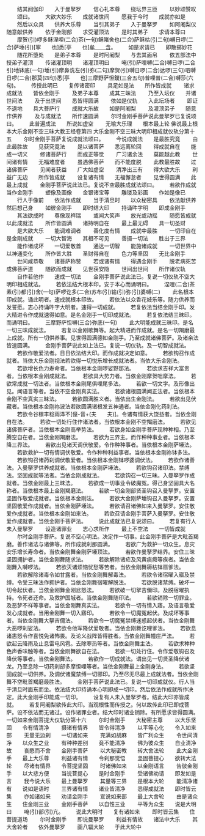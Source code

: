 <!-- { "loadSidebar": true } -->
　　结其阏伽印　　入于曼拏罗
　　信心礼本尊　　绕坛界三匝
　　以妙颂赞叹
　　颂曰。
　　大欲大妙乐　　成就诸世间
　　愿我于今时　　成就亦如是
　　然后以众具　　供养大乐尊
　　当引其弟子　　入于曼拏罗
　　如阿阇梨仪　　随意献供养
　　依于金刚部　　求受灌顶法
　　是时其弟子　　求请本尊曰
　　摩贺(引)啰多稣涅哩(二合)茶(一句)稣睹舍也(二合)萨稣枯(引二句)嚩日啰(二合)萨埵(引)[寧　　也]悉[亭　　也][牟　　含](引三句)。
　　如是求请已　　即散掷妙花
　　随花所堕处　　是弟子本尊
　　是时阿阇梨　　与去其面帛
　　依五部法中　　授弟子灌顶
　　传诸灌顶明　　诸灌顶明曰
　　唵(引)萨哩嚩(二合)嚩日啰(二合引)地钵底(一句)埵(引)摩鼻诜左(引)弥(二句)摩贺(引)嚩日啰(二合)达啰(三句)呬嚩日啰(二合)那莫(四句)悉[亭　　也]三摩野萨怛鑁(三合五句)普哩普(二合)嚩莎(六句)。
　　传授此明已　　复传诸密印
　　具足如是法　　所作皆成就
　　诸求成就法　　皆依金刚手
　　及弟子本尊　　成其三昧法
　　乃至入坛仪　　并诸世间法
　　及于出世间　　悉皆得圆满
　　依如是仪轨　　入此坛场者
　　即证不退地　　具大菩萨行
　　成就大乐故　　如是阿阇梨
　　及灌顶弟子　　随意作供养
　　及与成就法　　所作速圆满
　　尔时金刚手菩萨说此曼拏罗已复说颂曰。
　　此普遍成法　　所说如虚空
　　无喻大乐理　　根本最上轮
佛说最上根本大乐金刚不空三昧大教王经卷第四
大乐金刚不空三昧大明印相成就仪轨分第十五
　　尔时金刚手菩萨复说成就法颂曰。
　　今说成就法　　是最胜究竟
　　由此最胜故　　见获究竟法
　　是以诸菩萨　　悉远离轮回
　　得成就自在　　能成一切义
　　修诸菩萨行　　而成正等觉
　　广习诸余法　　莫能越此教
　　世间诸有情　　无福难度者
　　虽遇佛菩萨　　而不能度脱
　　此教最胜故　　过诸佛菩萨
　　见闻者获益　　广大如虚空
　　清净出三有　　得大欲大乐
　　利益广无边　　所作皆成就
　　设复诸有情　　无福懈怠者
　　见世得圆满　　此最上成就
　　金刚手菩萨说此法已。复说不空最胜成就法颂曰。
　　若欲作成就　　当作金刚手
　　塑像及画像　　金银诸宝等
　　雕镂及彩画　　作如是像已
　　行人于像前　　依法作成就
　　当于清旦时　　以众秘密具
　　依法献供养　　然后想己身
　　如彼金刚手　　即时结大印
　　持诵吽字明　　即成金刚手
　　其法欲成时　　尊像现祥瑞
　　或闻大笑声　　放光或动摇
　　随愿皆成就　　以此成就法
　　所作皆圆满　　诸持明自在
　　最上最无碍　　具一切圣财
　　是大欲大乐　　能调难调者
　　善化度有情　　成就中最胜
　　一切印自在　　是金刚成就
　　一切大智海　　其相不可见
　　善摄一切法　　胜出于三界
　　能作诸成坏　　一切爱敬首
　　通达一切智　　能施诸成就
　　一切世界中　　以神通变化
　　所作皆大胜　　圣财得自在
　　色力等坚固　　无比金刚手
　　世间咸恭敬　　诸菩萨称赞
　　若或诸有情　　得遇金刚手
　　脱老病死苦　　成佛菩萨道
　　随欲而成就　　见世获安隐
　　世间出世间　　所作诸仪轨
　　自作若他作　　速成一切法
　　金刚手菩萨说此法已。复说一切仪轨不空大明印相成就法。
　　若依法结大根本印。安于本心而诵明曰。
　　涅哩(二合)茶素(引)都(引)舍(一句)萨啰讫多(二合)苏布(引)输(引)弥(引)婆嚩(二)
　　此名根本印成就。诵此明者。速成就根本印故。
　　若依法以众香花妓乐等。随力供养而发誓愿。志心持诵吽字大明者。速得一切成就。
　　若复依法当结金刚手印。发大精进令作成就速得如意。是名金刚手一切印成就法。
　　若复依法结三昧印。而诵明曰。
　　三摩野萨怛嚩(三合)弥底(一句)
　　此大明能成就三昧印。是名一切三昧成就法。
　　若复以金刚歌舞等。起大精进而作成就。是名一切羯磨最上成就。所有一切供养事。见世得圆满德如金刚手。乃至成就诸佛菩萨。及诸余法皆速圆满。
　　金刚手菩萨说此如上法已。复说一切仪轨。及一切智成就法。
　　若欲作敬爱法者。日日依法结大印。而作成就决定如意。
　　若欲钩召作成就者。当依大乐金刚视法若欲得一切悦乐增长成就法者。当依大乐金刚法。
　　若欲增长色力寿命者。当依根本金刚啰娑野那法。
　　若欲求吉祥大富贵者。当依根本金刚成就法。
　　若欲具大势力者。当依金刚摩贺咄摩法。
　　若欲常成就一切法者。当依根本金刚尾俱哩尾多法。
　　若欲一切文字。及形像出见。闻语言等者。当依不空金刚真实法。
　　若欲诸根圆满闻正法者。当依根本金刚不空真实三昧法。
　　若欲圆满胜义者。当依出生金刚法。
　　若欲出见伏藏者。当依根本金刚祢波法若欲圆满诸根发五神通者。当依金刚化药刹法。
　　若欲令谷稼丰稔雨泽不[億-音+(夫　　夫)]。令诸有情获大饶益者。当依金刚自在法。
　　若欲一切处行住作诸法者。当依根本金刚不空羯磨法。
　　若欲见诸佛菩萨者。当依根本金刚高举势法。
　　若欲身如金刚手菩萨现种种相。乃至腾空自在者。当依金刚羯磨法。
　　若欲为三界主。而作种种事业者。当依根本降三界法。
　　若欲出见诸天调伏敬爱。令作种种事者。当依根本金刚萨埵法。
　　若欲救护一切有情调伏敬爱。令作种种利益事者。当依根本金刚祢钵多法。
　　若欲钩召诸药刹调伏敬爱者。当依根本金刚钵啰婆调伏法。
　　若欲作诸善法。入曼拏罗供养成就者。当依根本金刚萨埵法。
　　若欲钩召诸印法。禁缚法。坚固成就等法者。当依金刚成就法。
　　若欲钩召一切三昧。入曼拏罗作成就者。当依金刚最上三昧法。
　　若欲成一切事业令破魔冤。得己身坚固具大名称者。当依根本最上金刚羯磨法。
　　若欲一切金刚部贤圣钩召入曼拏罗。安置坚固作敬爱成就者。当依根本金刚法。
　　若欲大金刚萨埵钩召入曼拏罗。安置坚固敬爱作成就者。当依金刚萨埵法。
　　若欲请召诸佛如来入曼拏罗。安住敬爱作成就者。当依根本金刚如来法。
　　若欲召请金刚手菩萨入曼拏罗。安住敬爱作成就者。当依金刚手菩萨法。
　　说此成就法已复说颂曰。
　　若复有行人　　未入曼拏罗
　　设造诸罪业　　志心求所作
　　最上不空法　　一切皆成就
　　尔时金刚手菩萨。复说不空心明法。决定作一切事。此金刚手菩萨是大毗首羯磨。善作诸法与诸佛等。所作成就刹那圆满。
　　若欲广为救护一切众生。息灾安乐增长寿命者。当依金刚舞金刚萨埵顶法。
　　若欲作曼拏罗结界。安住三昧坚固拥护者。当依金刚舞随求法。
　　若欲解除诸疟及风黄痰癊等疾者。当依金刚舞入嚩啰法。
　　若欲灭诸烦恼忧愁等苦者。当依金刚舞耨枯钵扇爹法。
　　若欲解除诸毒令如甘露者。当依金刚舞解毒法。
　　若欲令诸宿曜入寤及禁缚。令受三昧法作拥护者。当依金刚舞宿曜解脱法。
　　若欲脱诸禁缚。破坏一切令起伏者。当依金刚舞金刚忿怒法。
　　若欲破一切拏吉儞印。及脱宿曜执持。令死者还命。及救护国城者。当依金刚舞随印法。
　　若欲销除一切罪业。及恶梦不祥等事者。当依金刚舞真实法。
　　若欲令一切有情入寤。及语言敬爱发心成就者。当用金刚舞一切入寤印。
　　若欲令一切魔冤起伏。及成坏等事者。当依金刚舞大拏吉儞法。
　　若欲令一切魔冤禁缚迷惑起伏者。当依金刚舞大恶啰刹娑法。
　　若欲令他军降伏爱敬者。当依金刚舞讫哩爹法。
　　若欲息诸恚怒令作喜悦免诸怖畏。及论义战阵皆得胜者。当依金刚舞幢庄严法。
　　若欲起云降雨及止息雷电风雹。去除寒热等者。当依金刚舞主法。
　　若欲求种种色声香味触等者。当依金刚舞欲自在法。
　　若欲一切处行住。令作爱敬钩召及降伏等事者。当依金刚舞法。
　　若欲作一切成就法。谓出见一切贤圣降伏诸龙。乃至息除一切药刹部多摩怛哩等者。当依金刚舞最上金刚身法。
　　若欲坚固成就一切供养。及调伏诸魔禁缚一切邪印。乃至尽无尽最上成就法者。当依金刚舞不空毗首羯磨最胜法。
　　金刚手菩萨说此法已。复说一切印成就仪。行人当于清旦时面东而坐。依法结大印持诵本心明即成一切印。然后依法作成就所作决定。此大金刚手印能成一切印。
　　设复有人未入曼拏罗者。结此大印亦皆成就。
　　若复阿阇梨欲传此大印。当观根性而传授之。何以故传此印已即成菩萨。设不依法而无诸过。设作诸罪业者。结大印时诸业销除。有所愿求皆得圆满。
一切如来金刚菩提大仪轨分第十六
　　尔时金刚手　　大秘密主尊
　　以大乐坚固　　令有情清净
　　摄诸有情界　　皆令得清净
　　以平等心化　　令入如来部
　　无量无边刹　　一切诸如来
　　充满如胡麻　　皆广利众生
　　令世间清净　　以众生之业
　　有种种差别　　竟不能清净
　　佛为彼众生　　自业清净故
　　哀愍而不舍　　金刚手菩萨
　　以大秘密教　　转大舍法轮
　　此大金刚手　　最上大乐尊
　　利益诸有情　　令刹那觉悟
　　坚固菩提心　　欲转大法轮
　　尽诸有情界　　令菩提坚固
　　时诸佛如来　　以金刚语言
　　告彼金刚手　　以大悲方便
　　当说菩提心　　是时金刚手
　　受诸佛劝请　　即发如是言
　　我今说大乐　　最上曼拏罗
　　其量等三界　　是根本大轮
　　能清净诸有　　说如是语时
　　三界诸有情　　诸业皆清净
　　悉得成就法　　即时皆云集
　　亦如诸如来　　劝请金刚手
　　宣说如来部　　最上大舍轮
　　由是诸众生　　住金刚三业
　　金刚手菩萨　　以自性三业
　　平等为众生　　说是大明曰
　　唵(引)部(引)亢。
　　说此大明时　　复有诸如来
　　即时皆云集　　住菩提道场
　　尔时金刚手　　即说曼拏罗
　　利益有情故　　诸法中大乐
　　其大舍轮者　　依外曼拏罗
　　画八辐大轮　　于此大轮中
